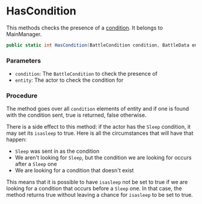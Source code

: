# HasCondition
This methods checks the presence of a [condition](../Conditions.md). It belongs to MainManager.

```cs
public static int HasCondition(BattleCondition condition, BattleData entity)
```

### Parameters

- `condition`: The `BattleCondition` to check the presence of
- `entity`: The actor to check the condition for

### Procedure
The method goes over all `condition` elements of entity and if one is found with the condition sent, true is returned, false otherwise.

There is a side effect to this method: if the actor has the `Sleep` condition, it may set its `isasleep` to true. Here is all the circumstances that will have that happen:

- `Sleep` was sent in as the condition
- We aren't looking for `Sleep`, but the condition we are looking for occurs after a `Sleep` one
- We are looking for a condition that doesn't exist

This means that it is possible to have `isasleep` not be set to true if we are looking for a condition that occurs before a `Sleep` one. In that case, the method returns true without leaving a chance for `isasleep` to be set to true.
